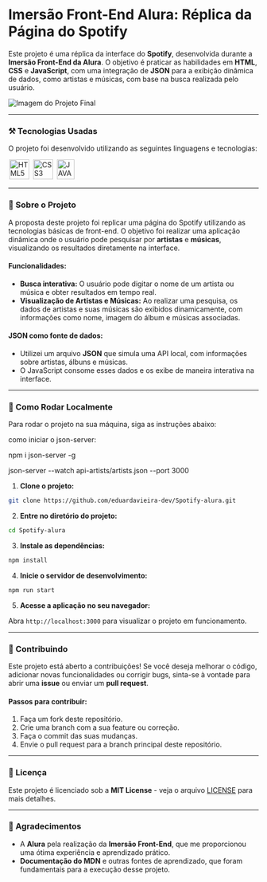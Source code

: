 
# Imersão Front-End Alura: Réplica da Página do Spotify

Este projeto é uma réplica da interface do **Spotify**, desenvolvida durante a **Imersão Front-End da Alura**. O objetivo é praticar as habilidades em **HTML**, **CSS** e **JavaScript**, com uma integração de **JSON** para a exibição dinâmica de dados, como artistas e músicas, com base na busca realizada pelo usuário.

![Imagem do Projeto Final](caminho-da-imagem.png)

---

### ⚒ Tecnologias Usadas

O projeto foi desenvolvido utilizando as seguintes linguagens e tecnologias:

<div display-flex>
  <img width="40px" hspace="2px" loading="lazy" src="https://cdn.jsdelivr.net/gh/devicons/devicon/icons/html5/html5-original-wordmark.svg" title="HTML5" width="40" height="40" />
  <img width="40px" hspace="2px" loading="lazy" src="https://cdn.jsdelivr.net/gh/devicons/devicon/icons/css3/css3-original-wordmark.svg" title="CSS3" width="40" height="40" />
  <img width="35px" hspace="2px" loading="lazy" src="https://cdn.jsdelivr.net/gh/devicons/devicon/icons/javascript/javascript-original.svg" title="JAVASCRIPT" width="35" height="40" />
 
</div>

---

### 📖 Sobre o Projeto

A proposta deste projeto foi replicar uma página do Spotify utilizando as tecnologias básicas de front-end. O objetivo foi realizar uma aplicação dinâmica onde o usuário pode pesquisar por **artistas** e **músicas**, visualizando os resultados diretamente na interface.

#### Funcionalidades:
- **Busca interativa:** O usuário pode digitar o nome de um artista ou música e obter resultados em tempo real.
- **Visualização de Artistas e Músicas:** Ao realizar uma pesquisa, os dados de artistas e suas músicas são exibidos dinamicamente, com informações como nome, imagem do álbum e músicas associadas.

#### JSON como fonte de dados:
- Utilizei um arquivo **JSON** que simula uma API local, com informações sobre artistas, álbuns e músicas.
- O JavaScript consome esses dados e os exibe de maneira interativa na interface.

---

### 💾 Como Rodar Localmente

Para rodar o projeto na sua máquina, siga as instruções abaixo:


como iniciar o json-server:

npm i json-server -g

json-server --watch api-artists/artists.json --port 3000
 
1. **Clone o projeto:**

```bash
git clone https://github.com/eduardavieira-dev/Spotify-alura.git
```

2. **Entre no diretório do projeto:**

```bash
cd Spotify-alura
```

3. **Instale as dependências:**

```bash
npm install
```

4. **Inicie o servidor de desenvolvimento:**

```bash
npm run start
```

5. **Acesse a aplicação no seu navegador:**

Abra `http://localhost:3000` para visualizar o projeto em funcionamento.

---

### 🤝 Contribuindo

Este projeto está aberto a contribuições! Se você deseja melhorar o código, adicionar novas funcionalidades ou corrigir bugs, sinta-se à vontade para abrir uma **issue** ou enviar um **pull request**.

#### Passos para contribuir:

1. Faça um fork deste repositório.
2. Crie uma branch com a sua feature ou correção.
3. Faça o commit das suas mudanças.
4. Envie o pull request para a branch principal deste repositório.

---

### 📝 Licença

Este projeto é licenciado sob a **MIT License** - veja o arquivo [LICENSE](LICENSE) para mais detalhes.

---

### 📢 Agradecimentos

- A **Alura** pela realização da **Imersão Front-End**, que me proporcionou uma ótima experiência e aprendizado prático.
- **Documentação do MDN** e outras fontes de aprendizado, que foram fundamentais para a execução desse projeto.
